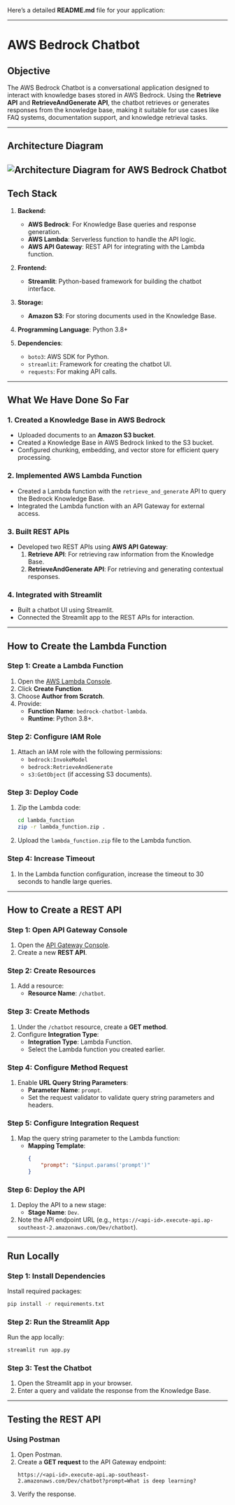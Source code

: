 Here’s a detailed **README.md** file for your application:

---

# **AWS Bedrock Chatbot**

## **Objective**
The AWS Bedrock Chatbot is a conversational application designed to interact with knowledge bases stored in AWS Bedrock. Using the **Retrieve API** and **RetrieveAndGenerate API**, the chatbot retrieves or generates responses from the knowledge base, making it suitable for use cases like FAQ systems, documentation support, and knowledge retrieval tasks.

---
## **Architecture Diagram**
![
    Architecture Diagram for AWS Bedrock Chatbot
](ai_knowledgebase.jpg)
---

## **Tech Stack**
1. **Backend:**
   - **AWS Bedrock**: For Knowledge Base queries and response generation.
   - **AWS Lambda**: Serverless function to handle the API logic.
   - **AWS API Gateway**: REST API for integrating with the Lambda function.

2. **Frontend:**
   - **Streamlit**: Python-based framework for building the chatbot interface.

3. **Storage:**
   - **Amazon S3**: For storing documents used in the Knowledge Base.

4. **Programming Language**: Python 3.8+
5. **Dependencies**:
   - `boto3`: AWS SDK for Python.
   - `streamlit`: Framework for creating the chatbot UI.
   - `requests`: For making API calls.

---

## **What We Have Done So Far**
### 1. **Created a Knowledge Base in AWS Bedrock**
   - Uploaded documents to an **Amazon S3 bucket**.
   - Created a Knowledge Base in AWS Bedrock linked to the S3 bucket.
   - Configured chunking, embedding, and vector store for efficient query processing.

### 2. **Implemented AWS Lambda Function**
   - Created a Lambda function with the `retrieve_and_generate` API to query the Bedrock Knowledge Base.
   - Integrated the Lambda function with an API Gateway for external access.

### 3. **Built REST APIs**
   - Developed two REST APIs using **AWS API Gateway**:
     1. **Retrieve API**: For retrieving raw information from the Knowledge Base.
     2. **RetrieveAndGenerate API**: For retrieving and generating contextual responses.

### 4. **Integrated with Streamlit**
   - Built a chatbot UI using Streamlit.
   - Connected the Streamlit app to the REST APIs for interaction.

---

## **How to Create the Lambda Function**

### **Step 1: Create a Lambda Function**
1. Open the [AWS Lambda Console](https://console.aws.amazon.com/lambda/).
2. Click **Create Function**.
3. Choose **Author from Scratch**.
4. Provide:
   - **Function Name**: `bedrock-chatbot-lambda`.
   - **Runtime**: Python 3.8+.

### **Step 2: Configure IAM Role**
1. Attach an IAM role with the following permissions:
   - `bedrock:InvokeModel`
   - `bedrock:RetrieveAndGenerate`
   - `s3:GetObject` (if accessing S3 documents).

### **Step 3: Deploy Code**
1. Zip the Lambda code:
   ```bash
   cd lambda_function
   zip -r lambda_function.zip .
   ```
2. Upload the `lambda_function.zip` file to the Lambda function.

### **Step 4: Increase Timeout**
1. In the Lambda function configuration, increase the timeout to 30 seconds to handle large queries.

---

## **How to Create a REST API**

### **Step 1: Open API Gateway Console**
1. Open the [API Gateway Console](https://console.aws.amazon.com/apigateway/).
2. Create a new **REST API**.

### **Step 2: Create Resources**
1. Add a resource:
   - **Resource Name**: `/chatbot`.

### **Step 3: Create Methods**
1. Under the `/chatbot` resource, create a **GET method**.
2. Configure **Integration Type**:
   - **Integration Type**: Lambda Function.
   - Select the Lambda function you created earlier.

### **Step 4: Configure Method Request**
1. Enable **URL Query String Parameters**:
   - **Parameter Name**: `prompt`.
   - Set the request validator to validate query string parameters and headers.

### **Step 5: Configure Integration Request**
1. Map the query string parameter to the Lambda function:
   - **Mapping Template**:
     ```json
     {
         "prompt": "$input.params('prompt')"
     }
     ```

### **Step 6: Deploy the API**
1. Deploy the API to a new stage:
   - **Stage Name**: `Dev`.
2. Note the API endpoint URL (e.g., `https://<api-id>.execute-api.ap-southeast-2.amazonaws.com/Dev/chatbot`).

---

## **Run Locally**
### **Step 1: Install Dependencies**
Install required packages:

```bash
pip install -r requirements.txt
```

### **Step 2: Run the Streamlit App**
Run the app locally:

```bash
streamlit run app.py
```

### **Step 3: Test the Chatbot**
1. Open the Streamlit app in your browser.
2. Enter a query and validate the response from the Knowledge Base.

---

## **Testing the REST API**
### **Using Postman**
1. Open Postman.
2. Create a **GET request** to the API Gateway endpoint:
   ```plaintext
   https://<api-id>.execute-api.ap-southeast-2.amazonaws.com/Dev/chatbot?prompt=What is deep learning?
   ```
3. Verify the response.